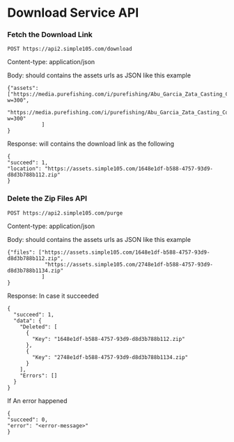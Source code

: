 # Download Service API
### Fetch the Download Link
```
POST https://api2.simple105.com/download
```
Content-type: application/json

Body: should contains the assets urls as JSON like this example
```
{"assets": ["https://media.purefishing.com/i/purefishing/Abu_Garcia_Zata_Casting_Combo_2020_alt3?w=300",
            "https://media.purefishing.com/i/purefishing/Abu_Garcia_Zata_Casting_Combo_2020_alt3?w=300"
           ]
}
```
Response: will contains the download link as the following
```
{
"succeed": 1,
"location": "https://assets.simple105.com/1648e1df-b588-4757-93d9-d8d3b788b112.zip"
}
```
### Delete the Zip Files API
```
POST https://api2.simple105.com/purge
```
Content-type: application/json

Body: should contains the assets urls as JSON like this example
```
{"files": ["https://assets.simple105.com/1648e1df-b588-4757-93d9-d8d3b788b112.zip",
            "https://assets.simple105.com/2748e1df-b588-4757-93d9-d8d3b788b1134.zip"
           ]
}
```
Response: In case it succeeded 
```
{
  "succeed": 1,
  "data": {
    "Deleted": [
      {
        "Key": "1648e1df-b588-4757-93d9-d8d3b788b112.zip"
      },
      {
        "Key": "2748e1df-b588-4757-93d9-d8d3b788b1134.zip"
      }
    ],
    "Errors": []
  }
}
```
If An error happened 
```
{
"succeed": 0,
"error": "<error-message>"
}
```
